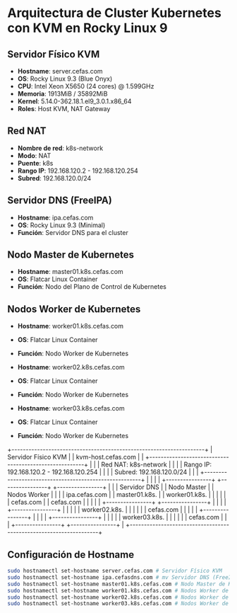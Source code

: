 # Arquitectura de Cluster Kubernetes con KVM en Rocky Linux 9

## Servidor Físico KVM

- **Hostname**: server.cefas.com
- **OS**: Rocky Linux 9.3 (Blue Onyx)
- **CPU**: Intel Xeon X5650 (24 cores) @ 1.599GHz
- **Memoria**: 1913MiB / 35892MiB
- **Kernel**: 5.14.0-362.18.1.el9_3.0.1.x86_64
- **Roles**: Host KVM, NAT Gateway

## Red NAT

- **Nombre de red**: k8s-network
- **Modo**: NAT
- **Puente**: k8s
- **Rango IP**: 192.168.120.2 - 192.168.120.254
- **Subred**: 192.168.120.0/24

## Servidor DNS (FreeIPA)

- **Hostname**: ipa.cefas.com
- **OS**: Rocky Linux 9.3 (Minimal)
- **Función**: Servidor DNS para el cluster

## Nodo Master de Kubernetes

- **Hostname**: master01.k8s.cefas.com
- **OS**: Flatcar Linux Container
- **Función**: Nodo del Plano de Control de Kubernetes

## Nodos Worker de Kubernetes

- **Hostname**: worker01.k8s.cefas.com
- **OS**: Flatcar Linux Container
- **Función**: Nodo Worker de Kubernetes

- **Hostname**: worker02.k8s.cefas.com
- **OS**: Flatcar Linux Container
- **Función**: Nodo Worker de Kubernetes

- **Hostname**: worker03.k8s.cefas.com
- **OS**: Flatcar Linux Container
- **Función**: Nodo Worker de Kubernetes


+--------------------------------------------------------------------+
|                    Servidor Físico KVM                             |
|                 kvm-host.cefas.com                                 |
|  +-------------------------------------------------------+         |
|  | Red NAT: k8s-network                                  |         |
|  | Rango IP: 192.168.120.2 - 192.168.120.254             |         |
|  | Subred: 192.168.120.0/24                              |         |
|  +-------------------------------------------------------+         |
|                                                                    |
|  +----------------+  +----------------+  +----------------+        |
|  | Servidor DNS   |  | Nodo Master    |  | Nodos Worker    |       |
|  | ipa.cefas.com  |  | master01.k8s.  |  | worker01.k8s.   |       |
|  |                |  | cefas.com      |  | cefas.com       |       |
|  |                |  +----------------+  +----------------+        |
|  |                |                          +----------------+    |
|  |                |                          | worker02.k8s.   |   |
|  |                |                          | cefas.com       |   |
|  |                |                          +----------------+    |
|  |                |                          +----------------+    |
|  |                |                          | worker03.k8s.   |   |
|  |                |                          | cefas.com       |   |
|  +----------------+                          +----------------+    |
+-------------------------------------------------------------------+

## Configuración de Hostname

```bash
sudo hostnamectl set-hostname server.cefas.com # Servidor Físico KVM
sudo hostnamectl set-hostname ipa.cefasdns.com # mv Servidor DNS (FreeIPA)
sudo hostnamectl set-hostname master01.k8s.cefas.com # Nodo Master de Kubernetes
sudo hostnamectl set-hostname worker01.k8s.cefas.com # Nodos Worker de Kubernetes
sudo hostnamectl set-hostname worker02.k8s.cefas.com # Nodos Worker de Kubernetes
sudo hostnamectl set-hostname worker03.k8s.cefas.com # Nodos Worker de Kubernetes
```

